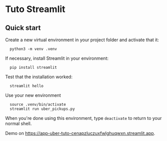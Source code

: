 # Tuto Streamlit

## Quick start

Create a new virtual environment in your project folder and activate that it:

```shell
  python3 -m venv .venv
```

If necessary, install Streamlit in your environment:

```shell
  pip install streamlit
```

Test that the installation worked:

```shell
  streamlit hello
```

Use your new environment

```shell
  source .venv/bin/activate
  streamlit run uber_pickups.py
```

When you're done using this environment, type ``deactivate`` to return to your normal shell.

Demo on https://app-uber-tuto-cenapzluczuxfwlghuqwxn.streamlit.app.
